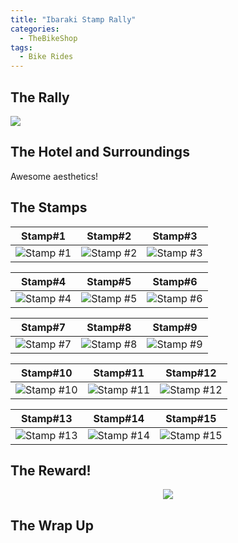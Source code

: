 ```yaml
---
title: "Ibaraki Stamp Rally"
categories:
  - TheBikeShop
tags:
  - Bike Rides
---
```


## The Rally
![](https://user-images.githubusercontent.com/63577744/110628712-b2f82480-81e6-11eb-9aaf-e691e6259e93.JPG)

## The Hotel and Surroundings
Awesome aesthetics!

## The Stamps

| Stamp#1 | Stamp#2 | Stamp#3 |
|:-:|:-:|:-:|
| ![Stamp #1](https://user-images.githubusercontent.com/63577744/110466552-406d4300-8119-11eb-8b20-17e710275e1d.PNG) | ![Stamp #2](https://user-images.githubusercontent.com/63577744/110467211-149e8d00-811a-11eb-9fb4-91a59ec50ffd.PNG) | ![Stamp #3](https://user-images.githubusercontent.com/63577744/110467255-25e79980-811a-11eb-9af5-5ff65bcc542a.PNG)

| Stamp#4 | Stamp#5 | Stamp#6 |
|:-:|:-:|:-:|
| ![Stamp #4](https://user-images.githubusercontent.com/63577744/110467309-34ce4c00-811a-11eb-9ddd-628e27ff75e6.PNG)| ![Stamp #5](https://user-images.githubusercontent.com/63577744/110467455-62b39080-811a-11eb-8053-4fb5e97f1086.PNG)| ![Stamp #6](https://user-images.githubusercontent.com/63577744/110467525-7b23ab00-811a-11eb-9e78-1f5eb0b0c22f.PNG)

| Stamp#7 | Stamp#8 | Stamp#9 |
|:-:|:-:|:-:|
|![Stamp #7](https://user-images.githubusercontent.com/63577744/110467575-8971c700-811a-11eb-83c4-d461fa51cd99.PNG)|![Stamp #8](https://user-images.githubusercontent.com/63577744/110467784-c63dbe00-811a-11eb-9eb2-8c5ebcfe1d25.PNG)|![Stamp #9](https://user-images.githubusercontent.com/63577744/110623664-817c5a80-81e0-11eb-9d1d-5d14b28615c4.jpg)

| Stamp#10 | Stamp#11 | Stamp#12 |
|:-:|:-:|:-:|
| ![Stamp #10](https://user-images.githubusercontent.com/63577744/110467845-d786ca80-811a-11eb-860b-291765174d01.PNG)| ![Stamp #11](https://user-images.githubusercontent.com/63577744/110467901-eb323100-811a-11eb-8a5e-cec038b2691c.PNG)| ![Stamp #12](https://user-images.githubusercontent.com/63577744/110467953-fb4a1080-811a-11eb-8c77-123055f8be4c.PNG)

| Stamp#13 | Stamp#14 | Stamp#15 |
|:-:|:-:|:-:|
| ![Stamp #13](https://user-images.githubusercontent.com/63577744/110468011-0e5ce080-811b-11eb-88a6-39714032739b.PNG)| ![Stamp #14](https://user-images.githubusercontent.com/63577744/110468062-1ddc2980-811b-11eb-8679-383a16b02f93.PNG)| ![Stamp #15](https://user-images.githubusercontent.com/63577744/110468123-377d7100-811b-11eb-9e84-ffb86f098b6e.PNG)

## The Reward!
<p align="center">
  <img src="https://user-images.githubusercontent.com/63577744/110336351-20317b80-8068-11eb-8cc6-524610afcd01.png">
</p>

## The Wrap Up
